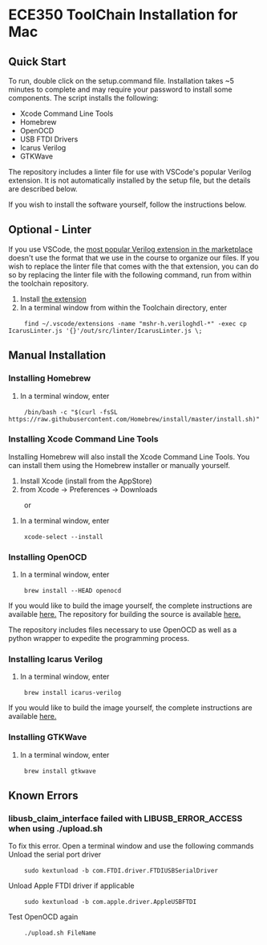 # ECE350 ToolChain Installation for Mac
## Quick Start
To run, double click on the setup.command file. Installation takes ~5 minutes to complete and may require your password to install some components. The script installs the following:
- Xcode Command Line Tools
- Homebrew
- OpenOCD
- USB FTDI Drivers
- Icarus Verilog 
- GTKWave

The repository includes a linter file for use with VSCode's popular Verilog extension. It is not automatically installed by the setup file, but the details are described below. 


If you wish to install the software yourself, follow the instructions below.

## Optional - Linter
If you use VSCode, the [most popular Verilog extension in the marketplace](https://marketplace.visualstudio.com/items?itemName=mshr-h.VerilogHDL) doesn't use the format that we use in the course to organize our files. If you wish to replace the linter file that comes with the that extension, you can do so by replacing the linter file with the following command, run from within the toolchain repository. 

1. Install [the extension](https://marketplace.visualstudio.com/items?itemName=mshr-h.VerilogHDL)
2. In a terminal window from within the Toolchain directory, enter 

&nbsp;&nbsp;&nbsp;&nbsp;&nbsp;&nbsp;&nbsp;&nbsp;`find ~/.vscode/extensions -name "mshr-h.veriloghdl-*" -exec cp IcarusLinter.js '{}'/out/src/linter/IcarusLinter.js \;`

## Manual Installation
### Installing Homebrew
1. In a terminal window, enter

&nbsp;&nbsp;&nbsp;&nbsp;&nbsp;&nbsp;&nbsp;&nbsp;`/bin/bash -c "$(curl -fsSL https://raw.githubusercontent.com/Homebrew/install/master/install.sh)"`

### Installing Xcode Command Line Tools
Installing Homebrew will also install the Xcode Command Line Tools. You can install them using the Homebrew installer or manually yourself.
1. Install Xcode (install from the AppStore)
2. from Xcode -> Preferences -> Downloads

&nbsp;&nbsp;&nbsp;&nbsp;&nbsp;&nbsp;&nbsp;&nbsp;or

1. In a terminal window, enter

&nbsp;&nbsp;&nbsp;&nbsp;&nbsp;&nbsp;&nbsp;&nbsp;`xcode-select --install`

### Installing OpenOCD
1. In a terminal window, enter

&nbsp;&nbsp;&nbsp;&nbsp;&nbsp;&nbsp;&nbsp;&nbsp;`brew install --HEAD openocd`

If you would like to build the image yourself, the complete instructions are available [here.](http://openocd.org/documentation/) The repository for building the source is available [here.](https://sourceforge.net/p/openocd/code/ci/master/tree/)

The repository includes files necessary to use OpenOCD as well as a python wrapper to expedite the programming process.

### Installing Icarus Verilog
1. In a terminal window, enter

&nbsp;&nbsp;&nbsp;&nbsp;&nbsp;&nbsp;&nbsp;&nbsp;`brew install icarus-verilog`

If you would like to build the image yourself, the complete instructions are available [here.](https://iverilog.fandom.com/wiki/Installation_Guide#Installation_From_Source)

### Installing GTKWave
1. In a terminal window, enter

&nbsp;&nbsp;&nbsp;&nbsp;&nbsp;&nbsp;&nbsp;&nbsp;`brew install gtkwave`

## Known Errors
### libusb_claim_interface failed with LIBUSB_ERROR_ACCESS when using ./upload.sh
To fix this error. Open a terminal window and use the following commands
Unload the serial port driver

&nbsp;&nbsp;&nbsp;&nbsp;&nbsp;&nbsp;&nbsp;&nbsp;`sudo kextunload -b com.FTDI.driver.FTDIUSBSerialDriver`

Unload Apple FTDI driver if applicable

&nbsp;&nbsp;&nbsp;&nbsp;&nbsp;&nbsp;&nbsp;&nbsp;`sudo kextunload -b com.apple.driver.AppleUSBFTDI`

Test OpenOCD again

&nbsp;&nbsp;&nbsp;&nbsp;&nbsp;&nbsp;&nbsp;&nbsp;`./upload.sh FileName`
